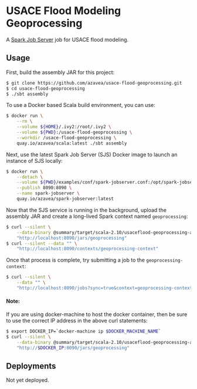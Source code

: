 # USACE Flood Modeling Geoprocessing

A [Spark Job Server](https://github.com/spark-jobserver/spark-jobserver) job for USACE flood modeling.

## Usage

First, build the assembly JAR for this project:

```bash
$ git clone https://github.com/azavea/usace-flood-geoprocessing.git
$ cd usace-flood-geoprocessing
$ ./sbt assembly
```

To use a Docker based Scala build environment, you can use:

```bash
$ docker run \
    --rm \
    --volume ${HOME}/.ivy2:/root/.ivy2 \
    --volume ${PWD}:/usace-flood-geoprocessing \
    --workdir /usace-flood-geoprocessing \
    quay.io/azavea/scala:latest ./sbt assembly
```

Next, use the latest Spark Job Server (SJS) Docker image to launch an instance of SJS locally:

```bash
$ docker run \
    --detach \
    --volume ${PWD}/examples/conf/spark-jobserver.conf:/opt/spark-jobserver/spark-jobserver.conf:ro \
    --publish 8090:8090 \
    --name spark-jobserver \
    quay.io/azavea/spark-jobserver:latest
```

Now that the SJS service is running in the background, upload the assembly JAR and create a long-lived Spark context named `geoprocessing`:

```bash
$ curl --silent \
    --data-binary @summary/target/scala-2.10/usaceflood-geoprocessing-assembly-0.0.1.jar \
    "http://localhost:8090/jars/geoprocessing"
$ curl --silent --data "" \
    "http://localhost:8090/contexts/geoprocessing-context"
```

Once that process is complete, try submitting a job to the `geoprocessing-context`:

```bash
$ curl --silent \
    --data "" \
    "http://localhost:8090/jobs?sync=true&context=geoprocessing-context&appName=geoprocessing&classPath=org.azavea.usaceflood.geoprocessing.SummaryJob"
```

#### Note:

If you are using docker-machine to host the docker container, then be sure to use the correct IP address in the above curl statements:

```bash
$ export DOCKER_IP=`docker-machine ip $DOCKER_MACHINE_NAME`
$ curl --silent \
    --data-binary @summary/target/scala-2.10/usaceflood-geoprocessing-assembly-0.0.1.jar \
    "http://$DOCKER_IP:8090/jars/geoprocessing"
```

## Deployments

Not yet deployed.
